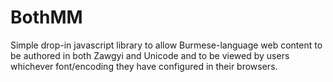 # BothMM

Simple drop-in javascript library to allow Burmese-language web content to be authored in both Zawgyi and Unicode and
to be viewed by users whichever font/encoding they have configured in their browsers.
